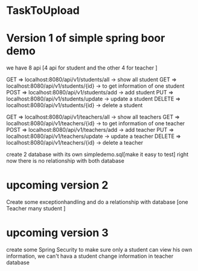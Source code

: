 # TaskToUpload

# Version 1 of simple spring boor demo
we have 8 api [4 api for student and the other 4 for teacher ]

GET => localhost:8080/api/v1/students/all -> show all student
GET => localhost:8080/api/v1/students/{id} -> to get information of one student
POST => localhost:8080/api/v1/students/add -> add  student
PUT => localhost:8080/api/v1/students/update -> update a student
DELETE => localhost:8080/api/v1/students/{id} -> delete a student


GET => localhost:8080/api/v1/teachers/all -> show all teachers
GET => localhost:8080/api/v1/teachers/{id} -> to get information of one teacher
POST => localhost:8080/api/v1/teachers/add -> add  teacher
PUT => localhost:8080/api/v1/teachers/update -> update a teacher
DELETE => localhost:8080/api/v1/teachers/{id} -> delete a teacher


create 2 database with its own simpledemo.sql[make it easy to test]
right now there is no relationship with both database

# upcoming version 2
 Create some exceptionhandling and do a relationship with database [one Teacher many student ]
 
 # upcoming version 3
  create some Spring Security to make sure only a student can view his own information, 
  we can't hava a student change information in teacher database
